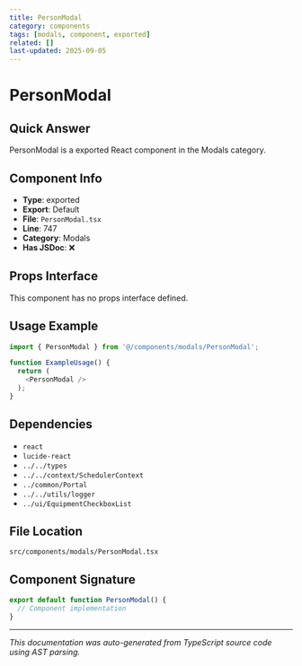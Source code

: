 ```yaml
---
title: PersonModal
category: components
tags: [modals, component, exported]
related: []
last-updated: 2025-09-05
---
```


# PersonModal

## Quick Answer
PersonModal is a exported React component in the Modals category.

## Component Info

- **Type**: exported
- **Export**: Default
- **File**: `PersonModal.tsx`
- **Line**: 747
- **Category**: Modals
- **Has JSDoc**: ❌

## Props Interface

This component has no props interface defined.

## Usage Example

```typescript
import { PersonModal } from '@/components/modals/PersonModal';

function ExampleUsage() {
  return (
    <PersonModal />
  );
}
```

## Dependencies


- `react`
- `lucide-react`
- `../../types`
- `../../context/SchedulerContext`
- `../common/Portal`
- `../../utils/logger`
- `../ui/EquipmentCheckboxList`


## File Location

`src/components/modals/PersonModal.tsx`

## Component Signature

```typescript
export default function PersonModal() { 
  // Component implementation
}
```

---

*This documentation was auto-generated from TypeScript source code using AST parsing.*